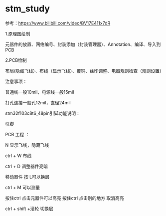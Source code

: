 # stm_study
参考：https://www.bilibili.com/video/BV17E411x7dR

1.原理图绘制

元器件的放置、网络编号、封装添加（封装管理器）、Annotation、编译、导入到PCB

2.PCB绘制

布局(隐藏飞线）、布线（显示飞线）、覆铜、丝印调整、电器规则检查（规则设置）



注意事项：

普通线一般10mil，电源线一般15mil

打孔连接一般孔12mil，直径24mil





stm32f103c8t6_48pin引脚功能说明：

[引脚](./pdf/关于STM32F103C8T6芯片的一些重要引脚功能的整理.pdf)

PCB 工程 ：

N 显示飞线，隐藏飞线

ctrl + W 布线

ctrl + D 调整器件亮暗

移动器件 按 L可以换层

ctrl + M 可以测量

按住ctrl 点击元器件可以高亮 按住ctrl 点击别的地方 取消高亮

ctrl + shift +滚轮  切换层